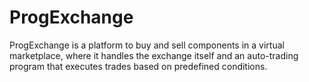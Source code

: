# ProgExchange
ProgExchange is a platform to buy and sell components in a virtual marketplace, where it handles the exchange itself and an auto-trading program that executes trades based on predefined conditions.
